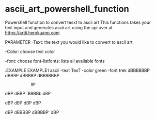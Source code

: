# ascii_art_powershell_function
Powershell function to convert tesxt to ascii art 
This functions takes your text input and generates ascii art using the api over at https://artii.herokuapp.com

PARAMETER
-Text: the text you would like to convert to ascii art

-Color: choose text color

-font: choose font-listfonts: lists all available fonts


.EXAMPLE
EXAMPLE1
ascii -text TesT -color green -font trek
  dBBBBBBP dBBBP.dBBBBP  dBBBBBBP
  
                BP   
                
   dBP   dBBP   `BBBBb    dBP  
   
  dBP   dBP        dBP   dBP  
  
 dBP   dBBBBP dBBBBP'   dBP      
